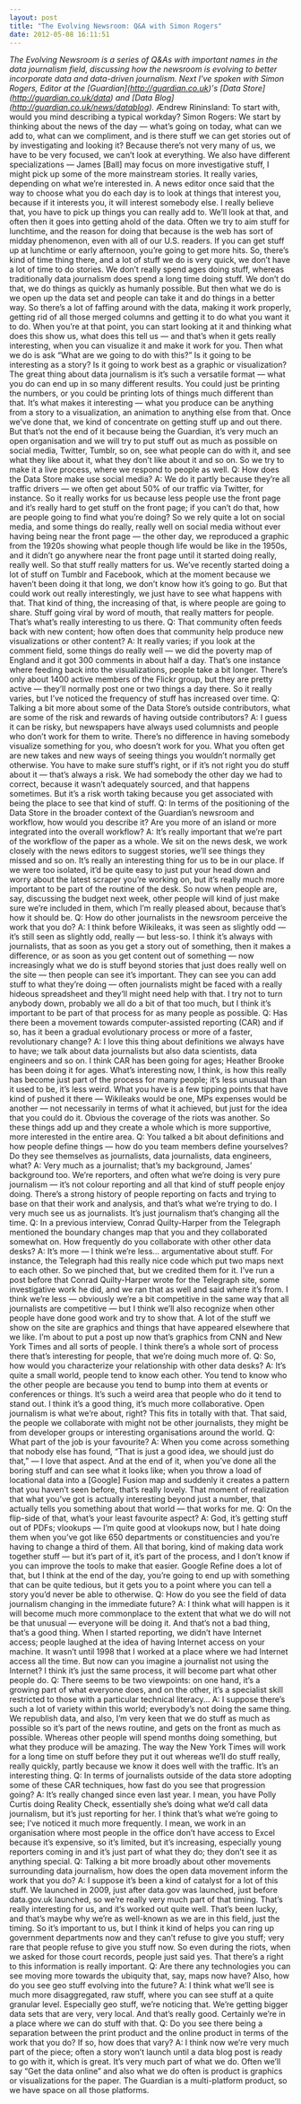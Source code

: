 ```yaml
---
layout: post
title: "The Evolving Newsroom: Q&A with Simon Rogers"
date: 2012-05-08 16:11:51
---
```


*The Evolving Newsroom is a series of Q&As with important names in the data journalism field, discussing how the newsroom is evolving to better incorporate data and data-driven journalism. Next I've spoken with Simon Rogers, Editor at the \[Guardian\](http://guardian.co.uk)'s \[Data Store\](http://guardian.co.uk/data) and \[Data Blog\](http://guardian.co.uk/news/datablog).* Ændrew Rininsland: To start with, would you mind describing a typical workday? Simon Rogers: We start by thinking about the news of the day — what’s going on today, what can we add to, what can we compliment, and is there stuff we can get stories out of by investigating and looking it? Because there’s not very many of us, we have to be very focused, we can’t look at everything. We also have different specializations — James [Ball] may focus on more investigative stuff, I might pick up some of the more mainstream stories. It really varies, depending on what we’re interested in. A news editor once said that the way to choose what you do each day is to look at things that interest you, because if it interests you, it will interest somebody else. I really believe that, you have to pick up things you can really add to. We’ll look at that, and often then it goes into getting ahold of the data. Often we try to aim stuff for lunchtime, and the reason for doing that because is the web has sort of midday phenomenon, even with all of our U.S. readers. If you can get stuff up at lunchtime or early afternoon, you’re going to get more hits. So, there’s kind of time thing there, and a lot of stuff we do is very quick, we don’t have a lot of time to do stories. We don’t really spend ages doing stuff, whereas traditionally data journalism does spend a long time doing stuff. We don’t do that, we do things as quickly as humanly possible. But then what we do is we open up the data set and people can take it and do things in a better way. So there’s a lot of faffing around with the data, making it work properly, getting rid of all those merged columns and getting it to do what you want it to do. When you’re at that point, you can start looking at it and thinking what does this show us, what does this tell us — and that’s when it gets really interesting, when you can visualize it and make it work for you. Then what we do is ask “What are we going to do with this?” Is it going to be interesting as a story? Is it going to work best as a graphic or visualization? The great thing about data journalism is it’s such a versatile format — what you do can end up in so many different results. You could just be printing the numbers, or you could be printing lots of things much different than that. It’s what makes it interesting — what you produce can be anything from a story to a visualization, an animation to anything else from that. Once we’ve done that, we kind of concentrate on getting stuff up and out there. But that’s not the end of it because being the Guardian, it’s very much an open organisation and we will try to put stuff out as much as possible on social media, Twitter, Tumblr, so on, see what people can do with it, and see what they like about it, what they don’t like about it and so on. So we try to make it a live process, where we respond to people as well. Q: How does the Data Store make use social media? A: We do it partly because they’re all traffic drivers — we often get about 50% of our traffic via Twitter, for instance. So it really works for us because less people use the front page and it’s really hard to get stuff on the front page; if you can’t do that, how are people going to find what you’re doing? So we rely quite a lot on social media, and some things do really, really well on social media without ever having being near the front page — the other day, we reproduced a graphic from the 1920s showing what people though life would be like in the 1950s, and it didn’t go anywhere near the front page until it started doing really, really well. So that stuff really matters for us. We’ve recently started doing a lot of stuff on Tumblr and Facebook, which at the moment because we haven’t been doing it that long, we don’t know how it’s going to go. But that could work out really interestingly, we just have to see what happens with that. That kind of thing, the increasing of that, is where people are going to share. Stuff going viral by word of mouth, that really matters for people. That’s what’s really interesting to us there. Q: That community often feeds back with new content; how often does that community help produce new visualizations or other content? A: It really varies; if you look at the comment field, some things do really well — we did the poverty map of England and it got 300 comments in about half a day. That’s one instance where feeding back into the visualizations, people take a bit longer. There’s only about 1400 active members of the Flickr group, but they are pretty active — they’ll normally post one or two things a day there. So it really varies, but I’ve noticed the frequency of stuff has increased over time. Q: Talking a bit more about some of the Data Store’s outside contributors, what are some of the risk and rewards of having outside contributors? A: I guess it can be risky, but newspapers have always used columnists and people who don’t work for them to write. There’s no difference in having somebody visualize something for you, who doesn’t work for you. What you often get are new takes and new ways of seeing things you wouldn’t normally get otherwise. You have to make sure stuff’s right, or if it’s not right you do stuff about it — that’s always a risk. We had somebody the other day we had to correct, because it wasn’t adequately sourced, and that happens sometimes. But it’s a risk worth taking because you get associated with being the place to see that kind of stuff. Q: In terms of the positioning of the Data Store in the broader context of the Guardian’s newsroom and workflow, how would you describe it? Are you more of an island or more integrated into the overall workflow? A: It’s really important that we’re part of the workflow of the paper as a whole. We sit on the news desk, we work closely with the news editors to suggest stories, we’ll see things they missed and so on. It’s really an interesting thing for us to be in our place. If we were too isolated, it’d be quite easy to just put your head down and worry about the latest scraper you’re working on, but it’s really much more important to be part of the routine of the desk. So now when people are, say, discussing the budget next week, other people will kind of just make sure we’re included in them, which I’m really pleased about, because that’s how it should be. Q: How do other journalists in the newsroom perceive the work that you do? A: I think before Wikileaks, it was seen as slightly odd — it’s still seen as slightly odd, really — but less-so. I think it’s always with journalists, that as soon as you get a story out of something, then it makes a difference, or as soon as you get content out of something — now increasingly what we do is stuff beyond stories that just does really well on the site — then people can see it’s important. They can see you can add stuff to what they’re doing — often journalists might be faced with a really hideous spreadsheet and they’ll might need help with that. I try not to turn anybody down, probably we all do a bit of that too much, but I think it’s important to be part of that process for as many people as possible. Q: Has there been a movement towards computer-assisted reporting (CAR) and if so, has it been a gradual evolutionary process or more of a faster, revolutionary change? A: I love this thing about definitions we always have to have; we talk about data journalists but also data scientists, data engineers and so on. I think CAR has been going for ages; Heather Brooke has been doing it for ages. What’s interesting now, I think, is how this really has become just part of the process for many people; it’s less unusual than it used to be, it’s less weird. What you have is a few tipping points that have kind of pushed it there — Wikileaks would be one, MPs expenses would be another — not necessarily in terms of what it achieved, but just for the idea that you could do it. Obvious the coverage of the riots was another. So these things add up and they create a whole which is more supportive, more interested in the entire area. Q: You talked a bit about definitions and how people define things — how do you team members define yourselves? Do they see themselves as journalists, data journalists, data engineers, what? A: Very much as a journalist; that’s my background, James’ background too. We’re reporters, and often what we’re doing is very pure journalism — it’s not colour reporting and all that kind of stuff people enjoy doing. There’s a strong history of people reporting on facts and trying to base on that their work and analysis, and that’s what we’re trying to do. I very much see us as journalists. It’s just journalism that’s changing all the time. Q: In a previous interview, Conrad Quilty-Harper from the Telegraph mentioned the boundary changes map that you and they collaborated somewhat on. How frequently do you collaborate with other other data desks? A: It’s more — I think we’re less... argumentative about stuff. For instance, the Telegraph had this really nice code which put two maps next to each other. So we pinched that, but we credited them for it. I’ve run a post before that Conrad Quilty-Harper wrote for the Telegraph site, some investigative work he did, and we ran that as well and said where it’s from. I think we’re less — obviously we’re a bit competitive in the same way that all journalists are competitive — but I think we’ll also recognize when other people have done good work and try to show that. A lot of the stuff we show on the site are graphics and things that have appeared elsewhere that we like. I’m about to put a post up now that’s graphics from CNN and New York Times and all sorts of people. I think there’s a whole sort of process there that’s interesting for people, that we’re doing much more of. Q: So, how would you characterize your relationship with other data desks? A: It’s quite a small world, people tend to know each other. You tend to know who the other people are because you tend to bump into them at events or conferences or things. It’s such a weird area that people who do it tend to stand out. I think it’s a good thing, it’s much more collaborative. Open journalism is what we’re about, right? This fits in totally with that. That said, the people we collaborate with might not be other journalists, they might be from developer groups or interesting organisations around the world. Q: What part of the job is your favourite? A: When you come across something that nobody else has found, “That is just a good idea, we should just do that,” — I love that aspect. And at the end of it, when you’ve done all the boring stuff and can see what it looks like; when you throw a load of locational data into a [Google] Fusion map and suddenly it creates a pattern that you haven’t seen before, that’s really lovely. That moment of realization that what you’ve got is actually interesting beyond just a number, that actually tells you something about that world — that works for me. Q: On the flip-side of that, what’s your least favourite aspect? A: God, it’s getting stuff out of PDFs; vlookups — I’m quite good at vlookups now, but I hate doing them when you’ve got like 650 departments or constituencies and you’re having to change a third of them. All that boring, kind of making data work together stuff — but it’s part of it, it’s part of the process, and I don’t know if you can improve the tools to make that easier. Google Refine does a lot of that, but I think at the end of the day, you’re going to end up with something that can be quite tedious, but it gets you to a point where you can tell a story you’d never be able to otherwise. Q: How do you see the field of data journalism changing in the immediate future? A: I think what will happen is it will become much more commonplace to the extent that what we do will not be that unusual — everyone will be doing it. And that’s not a bad thing, that’s a good thing. When I started reporting, we didn’t have Internet access; people laughed at the idea of having Internet access on your machine. It wasn’t until 1998 that I worked at a place where we had Internet access all the time. But now can you imagine a journalist not using the Internet? I think it’s just the same process, it will become part what other people do. Q: There seems to be two viewpoints: on one hand, it’s a growing part of what everyone does, and on the other, it’s a specialist skill restricted to those with a particular technical literacy... A: I suppose there’s such a lot of variety within this world; everybody’s not doing the same thing. We republish data, and also, I’m very keen that we do stuff as much as possible so it’s part of the news routine, and gets on the front as much as possible. Whereas other people will spend months doing something, but what they produce will be amazing. The way the New York Times will work for a long time on stuff before they put it out whereas we’ll do stuff really, really quickly, partly because we know it does well with the traffic. It’s an interesting thing. Q: In terms of journalists outside of the data store adopting some of these CAR techniques, how fast do you see that progression going? A: It’s really changed since even last year. I mean, you have Polly Curtis doing Reality Check, essentially she’s doing what we’d call data journalism, but it’s just reporting for her. I think that’s what we’re going to see; I’ve noticed it much more frequently. I mean, we work in an organisation where most people in the office don’t have access to Excel because it’s expensive, so it’s limited, but it’s increasing, especially young reporters coming in and it’s just part of what they do; they don’t see it as anything special. Q: Talking a bit more broadly about other movements surrounding data journalism, how does the open data movement inform the work that you do? A: I suppose it’s been a kind of catalyst for a lot of this stuff. We launched in 2009, just after data.gov was launched, just before data.gov.uk launched, so we’re really very much part of that timing. That’s really interesting for us, and it’s worked out quite well. That’s been lucky, and that’s maybe why we’re as well-known as we are in this field, just the timing. So it’s important to us, but I think it kind of helps you can ring up government departments now and they can’t refuse to give you stuff; very rare that people refuse to give you stuff now. So even during the riots, when we asked for those court records, people just said yes. That there’s a right to this information is really important. Q: Are there any technologies you can see moving more towards the ubiquity that, say, maps now have? Also, how do you see geo stuff evolving into the future? A: I think what we’ll see is much more disaggregated, raw stuff, where you can see stuff at a quite granular level. Especially geo stuff, we’re noticing that. We’re getting bigger data sets that are very, very local. And that’s really good. Certainly we’re in a place where we can do stuff with that. Q: Do you see there being a separation between the print product and the online product in terms of the work that you do? If so, how does that vary? A: I think now we’re very much part of the piece; often a story won’t launch until a data blog post is ready to go with it, which is great. It’s very much part of what we do. Often we’ll say “Get the data online” and also what we do often is product is graphics or visualizations for the paper. The Guardian is a multi-platform product, so we have space on all those platforms.